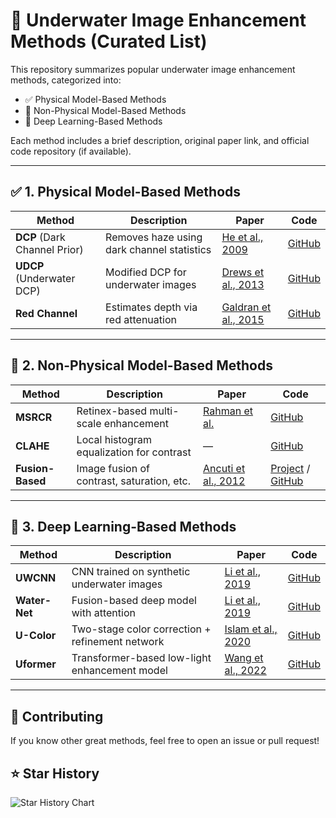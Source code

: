 # 🌊 Underwater Image Enhancement Methods (Curated List)

This repository summarizes popular underwater image enhancement methods, categorized into:

- ✅ Physical Model-Based Methods
- 🎨 Non-Physical Model-Based Methods
- 🤖 Deep Learning-Based Methods

Each method includes a brief description, original paper link, and official code repository (if available).

---

## ✅ 1. Physical Model-Based Methods

| Method | Description | Paper | Code |
|--------|-------------|-------|------|
| **DCP** (Dark Channel Prior) | Removes haze using dark channel statistics | [He et al., 2009](https://doi.org/10.1109/CVPR.2009.5206515) | [GitHub](https://github.com/935063148/DCP_Deblurring) |
| **UDCP** (Underwater DCP) | Modified DCP for underwater images | [Drews et al., 2013](https://ieeexplore.ieee.org/document/6612951) | [GitHub](https://github.com/CSANLab/Underwater-Image-Enhancement) |
| **Red Channel** | Estimates depth via red attenuation | [Galdran et al., 2015](https://doi.org/10.1109/OCEANS.2015.7404412) | [GitHub](https://github.com/polimi-ispl/Underwater-Image-Enhancement-red-channel) |

---

## 🎨 2. Non-Physical Model-Based Methods

| Method | Description | Paper | Code |
|--------|-------------|-------|------|
| **MSRCR** | Retinex-based multi-scale enhancement | [Rahman et al.](https://www.researchgate.net/publication/228475971_Multiscale_Retinex_for_Color_Image_Enhancement) | [GitHub](https://github.com/dongb5/MSRCR-Enhancement) |
| **CLAHE** | Local histogram equalization for contrast | — | [GitHub](https://github.com/opencv/opencv/blob/master/modules/imgproc/src/clahe.cpp) |
| **Fusion-Based** | Image fusion of contrast, saturation, etc. | [Ancuti et al., 2012](https://doi.org/10.1109/TIP.2012.2195092) | [Project](http://www.ivlab.cs.ucl.ac.uk/underwater/index.html) / [GitHub](https://github.com/kanasimi/UnderwaterImageEnhancementFusion) |

---

## 🤖 3. Deep Learning-Based Methods

| Method | Description | Paper | Code |
|--------|-------------|-------|------|
| **UWCNN** | CNN trained on synthetic underwater images | [Li et al., 2019](https://openaccess.thecvf.com/content_CVPR_2019/html/Li_Underwater_Image_Enhancement_via_Deep_Residual_Groups_CVPR_2019_paper.html) | [GitHub](https://github.com/xujingcheng/UWCNN) |
| **Water-Net** | Fusion-based deep model with attention | [Li et al., 2019](https://ieeexplore.ieee.org/document/8856158) | [GitHub](https://github.com/xujingcheng/Water-Net) |
| **U-Color** | Two-stage color correction + refinement network | [Islam et al., 2020](https://arxiv.org/abs/2007.08602) | [GitHub](https://github.com/hasibzunair/ucolor) |
| **Uformer** | Transformer-based low-light enhancement model | [Wang et al., 2022](https://arxiv.org/abs/2106.03106) | [GitHub](https://github.com/ZhendongWang6/Uformer) |

---

## 📌 Contributing

If you know other great methods, feel free to open an issue or pull request!

## ⭐ Star History

![Star History Chart](https://api.star-history.com/svg?repos=yourusername/underwater-image-enhancement-list&type=Date)


